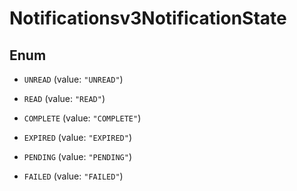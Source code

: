 

# Notificationsv3NotificationState

## Enum


* `UNREAD` (value: `"UNREAD"`)

* `READ` (value: `"READ"`)

* `COMPLETE` (value: `"COMPLETE"`)

* `EXPIRED` (value: `"EXPIRED"`)

* `PENDING` (value: `"PENDING"`)

* `FAILED` (value: `"FAILED"`)



